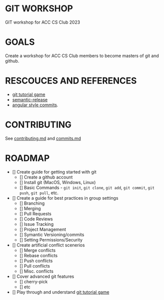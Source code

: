 # GIT WORKSHOP
GIT workshop for ACC CS Club 2023

# GOALS
Create a workshop for ACC CS Club members to become masters of git and github.

# RESCOUCES AND REFERENCES
- [git tutorial game](https://learngitbranching.js.org/)
- [semantic-release](https://github.com/semantic-release/semantic-release)
- [angular style commits](https://github.com/angular/angular/blob/68a6a07/CONTRIBUTING.md#commit).

# CONTRIBUTING
See [contributing.md](docs/contributing.md) and [commits.md](docs/commits.md)

# ROADMAP
- [] Create guide for getting started with git
  - [] Create a github account
  - [] Install git (MacOS, Windows, Linux)
  - [] Basic Commands - `git init`, `git clone`, `git add`, `git commit`, `git push`, `git pull`, etc.
- [] Create a guide for best practices in group settings
  - [] Branching
  - [] Merging
  - [] Pull Requests
  - [] Code Reviews
  - [] Issue Tracking
  - [] Project Management
  - [] Symantic Versioning/commits
  - [] Setting Permissions/Security
- [] Create artificial conflict scenerios
    - [] Merge conflicts
    - [] Rebase conflicts
    - [] Push conflicts
    - [] Pull conflicts
    - [] Misc. conflicts
- [] Cover advanced git features
  - [] cherry-pick
  - [] etc
- [] Play through and understand [git tutorial game](https://learngitbranching.js.org/)



